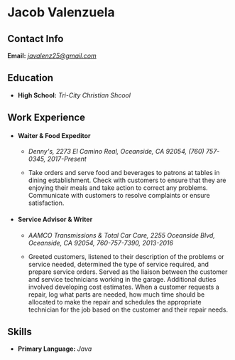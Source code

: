 # Jacob Valenzuela

## Contact Info
**Email:** *javalenz25@gmail.com* 

## Education
* **High School:** *Tri-City Christian Shcool*

## Work Experience
* #### **Waiter & Food Expeditor**
  * *Denny's, 2273 El Camino Real, Oceanside, CA 92054, (760) 757-0345, 2017-Present*

  * Take orders and serve food and beverages to patrons at tables in dining establishment. Check with customers to ensure that they are enjoying their meals and take action to correct any problems. Communicate with customers to resolve complaints or ensure satisfaction.

* #### **Service Advisor & Writer**     
  * *AAMCO Transmissions & Total Car Care,
2255 Oceanside Blvd, Oceanside, CA 92054,
760-757-7390,
2013-2016*

  * Greeted customers, listened to their description of the problems or service needed, determined the type of service required, and prepare service orders. Served as the liaison between the customer and service technicians working in the garage. 
Additional duties involved developing cost estimates. When a customer requests a repair, log what parts are needed, how much time should be allocated to make the repair and schedules the appropriate technician for the job based on the customer and their repair needs.


## Skills
* **Primary Language:** *Java*

